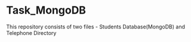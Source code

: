# Task_MongoDB
This repository consists of two files - Students Database(MongoDB) and Telephone Directory
